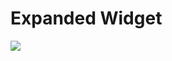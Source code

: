 # Expanded Widget

[![](https://cdn.dribbble.com/userupload/16134390/file/original-9fc467c7c2908b7b46aa942c9e3e898b.png?resize=1024x576)]()
